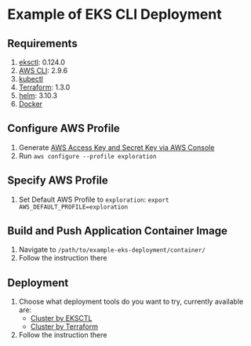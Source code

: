 # Example of EKS CLI Deployment 

## Requirements
1. [eksctl](https://eksctl.io/introduction/#installation): 0.124.0
2. [AWS CLI](https://docs.aws.amazon.com/cli/latest/userguide/getting-started-install.html): 2.9.6
3. [kubectl](https://kubernetes.io/docs/tasks/tools/#kubectl)
4. [Terraform](https://developer.hashicorp.com/terraform/tutorials/aws-get-started/install-cli): 1.3.0
5. [helm](https://helm.sh/docs/intro/install/): 3.10.3
6. [Docker](https://docs.docker.com/engine/install/)

## Configure AWS Profile
1. Generate [AWS Access Key and Secret Key via AWS Console](https://docs.aws.amazon.com/IAM/latest/UserGuide/id_credentials_access-keys.html#Using_CreateAccessKey)
2. Run `aws configure --profile exploration`

## Specify AWS Profile
1. Set Default AWS Profile to `exploration`: `export AWS_DEFAULT_PROFILE=exploration`

## Build and Push Application Container Image
1. Navigate to `/path/to/example-eks-deployment/container/`
2. Follow the instruction there

## Deployment
1. Choose what deployment tools do you want to try, currently available are:
   - [Cluster by EKSCTL](./deploy/cluster-by-eksctl/)
   - [Cluster by Terraform](./deploy/cluster-by-terraform/)
2. Follow the instruction there

